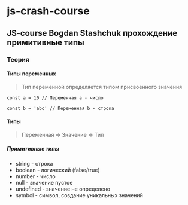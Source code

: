 # js-crash-course 

## JS-course Bogdan Stashchuk прохождение примитивные типы

### Теория

#### Типы переменных

> Тип переменной определяется типом присвоенного значения

```
const a = 10 // Переменная a - число

const b = 'abc' // Переменная b - строка
```

#### Типы

> Переменная => Значение => Тип

##### Примитивные типы

* string - строка
* boolean - логический (false/true)
* number - число
* null - значение пустое
* undefined - значение не определено
* symbol - символ, создание уникальных значений
